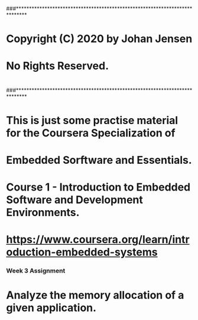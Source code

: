 ###****************************************************************************
# Copyright (C) 2020 by Johan Jensen
#
# No Rights Reserved.
#
###****************************************************************************

# This is just some practise material for the Coursera Specialization of
# Embedded Sorftware and Essentials.
# Course 1 - Introduction to Embedded Software and Development Environments.
# https://www.coursera.org/learn/introduction-embedded-systems

### Week 3 Assignment

# Analyze the memory allocation of a given application.

